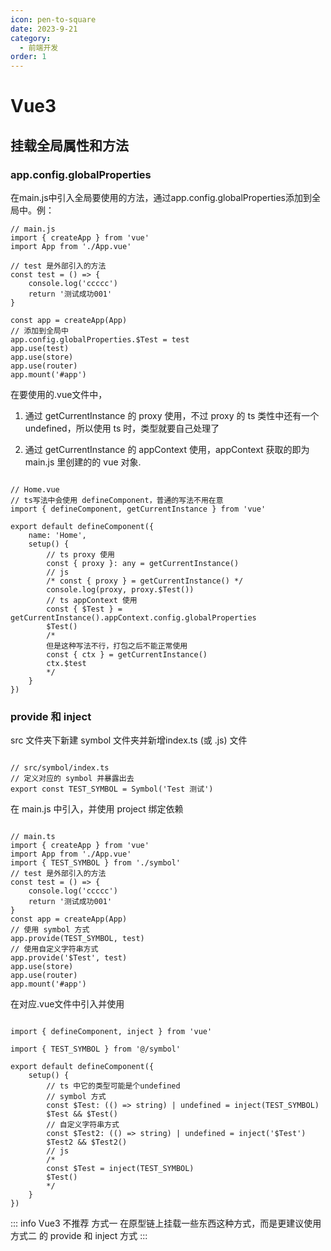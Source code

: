 ```yaml
---
icon: pen-to-square
date: 2023-9-21
category:
  - 前端开发
order: 1
---
```

# Vue3 
## 挂载全局属性和方法
### app.config.globalProperties
在main.js中引入全局要使用的方法，通过app.config.globalProperties添加到全局中。例：
```
// main.js
import { createApp } from 'vue'
import App from './App.vue'

// test 是外部引入的方法
const test = () => {
    console.log('ccccc')
    return '测试成功001'
}

const app = createApp(App)
// 添加到全局中
app.config.globalProperties.$Test = test
app.use(test)
app.use(store)
app.use(router)
app.mount('#app')
```

在要使用的.vue文件中，

1. 通过 getCurrentInstance 的 proxy 使用，不过 proxy 的 ts 类性中还有一个 undefined，所以使用 ts 时，类型就要自己处理了

2. 通过 getCurrentInstance 的 appContext 使用，appContext 获取的即为 main.js 里创建的的 vue 对象.
```

// Home.vue
// ts写法中会使用 defineComponent，普通的写法不用在意
import { defineComponent, getCurrentInstance } from 'vue'

export default defineComponent({
    name: 'Home',
    setup() {
        // ts proxy 使用
        const { proxy }: any = getCurrentInstance()
        // js
        /* const { proxy } = getCurrentInstance() */
        console.log(proxy, proxy.$Test())
        // ts appContext 使用
        const { $Test } = getCurrentInstance().appContext.config.globalProperties
        $Test()
        /* 
        但是这种写法不行，打包之后不能正常使用
        const { ctx } = getCurrentInstance()
        ctx.$test
        */
    }
})
```

### provide 和 inject
src 文件夹下新建 symbol 文件夹并新增index.ts (或 .js) 文件
```

// src/symbol/index.ts
// 定义对应的 symbol 并暴露出去
export const TEST_SYMBOL = Symbol('Test 测试')
```

在 main.js 中引入，并使用 project 绑定依赖
```

// main.ts
import { createApp } from 'vue'
import App from './App.vue'
import { TEST_SYMBOL } from './symbol'
// test 是外部引入的方法
const test = () => {
    console.log('ccccc')
    return '测试成功001'
}
const app = createApp(App)
// 使用 symbol 方式
app.provide(TEST_SYMBOL, test)
// 使用自定义字符串方式
app.provide('$Test', test)
app.use(store)
app.use(router)
app.mount('#app')
```

在对应.vue文件中引入并使用
```

import { defineComponent, inject } from 'vue'

import { TEST_SYMBOL } from '@/symbol'

export default defineComponent({
    setup() {
        // ts 中它的类型可能是个undefined
        // symbol 方式
        const $Test: (() => string) | undefined = inject(TEST_SYMBOL)
        $Test && $Test()
        // 自定义字符串方式
        const $Test2: (() => string) | undefined = inject('$Test')
        $Test2 && $Test2()
        // js
        /*
        const $Test = inject(TEST_SYMBOL)
        $Test()
        */
    }
})
```

::: info
Vue3 不推荐 方式一 在原型链上挂载一些东西这种方式，而是更建议使用 方式二 的 provide 和 inject 方式
:::

